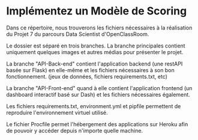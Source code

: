 # Implémentez un Modèle de Scoring #

Dans ce répertoire, nous trouverons les fichiers nécessaires à la réalisation du Projet 7 du parcours Data Scientist d'OpenClassRoom.

Le dossier est séparé en trois branches. La branche principales contient uniquement quelques images et autres médias pour présenter le projet. 

La branche "API-Back-end" contient l'application backend (une restAPI basée sur Flask) en elle-même et les fichiers nécessaires à son bon fonctionnement. (jeux de données, fichiers requirements.txt, etc)

La branche "API-Front-end" quand à elle contient l'application frontend (un dashboard interactif basé sur Dash) et les fichiers nécessaires également.

Les fichiers requirements.txt, environment.yml et pipfile permettent de reproduire l'environnement virtuel utilisé.

Le fichier Procfile permet l'hébergement des applications sur Heroku afin de pouvoir y accéder depuis n'importe quelle machine.
